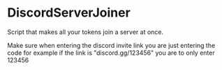 # DiscordServerJoiner
Script that makes all your tokens join a server at once.


Make sure when entering the discord invite link you are just entering the code
for example if the link is "discord.gg/123456" you are to only enter 123456 

